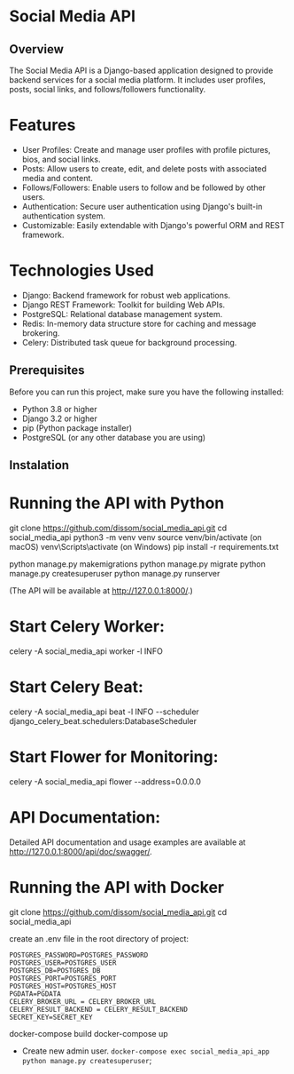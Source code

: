 # Social Media API

## Overview

The Social Media API is a Django-based application
designed to provide backend services for a social media platform.
It includes user profiles, posts, social links, and follows/followers
functionality.

# Features

- User Profiles: Create and manage user profiles with profile pictures, bios, and social links.
- Posts: Allow users to create, edit, and delete posts with associated media and content.
- Follows/Followers: Enable users to follow and be followed by other users.
- Authentication: Secure user authentication using Django's built-in authentication system.
- Customizable: Easily extendable with Django's powerful ORM and REST framework.

# Technologies Used

- Django: Backend framework for robust web applications.
- Django REST Framework: Toolkit for building Web APIs.
- PostgreSQL: Relational database management system.
- Redis: In-memory data structure store for caching and message brokering.
- Celery: Distributed task queue for background processing.

## Prerequisites

Before you can run this project, make sure you have the following installed:
- Python 3.8 or higher
- Django 3.2 or higher
- pip (Python package installer)
- PostgreSQL (or any other database you are using)

## Instalation

# Running the API with Python

git clone https://github.com/dissom/social_media_api.git
cd social_media_api
python3 -m venv venv
source venv/bin/activate (on macOS)
venv\Scripts\activate (on Windows)
pip install -r requirements.txt

python manage.py makemigrations
python manage.py migrate
python manage.py createsuperuser
python manage.py runserver

(The API will be available at http://127.0.0.1:8000/.)

# Start Celery Worker:

celery -A social_media_api worker -l INFO

# Start Celery Beat:

celery -A social_media_api beat -l INFO --scheduler django_celery_beat.schedulers:DatabaseScheduler

# Start Flower for Monitoring:

celery -A social_media_api flower --address=0.0.0.0



# API Documentation:

Detailed API documentation and usage examples are
available at http://127.0.0.1:8000/api/doc/swagger/.


# Running the API with Docker

git clone https://github.com/dissom/social_media_api.git
cd social_media_api

create an .env file in the root directory of project:

    POSTGRES_PASSWORD=POSTGRES_PASSWORD
    POSTGRES_USER=POSTGRES_USER
    POSTGRES_DB=POSTGRES_DB
    POSTGRES_PORT=POSTGRES_PORT
    POSTGRES_HOST=POSTGRES_HOST
    PGDATA=PGDATA
    CELERY_BROKER_URL = CELERY_BROKER_URL
    CELERY_RESULT_BACKEND = CELERY_RESULT_BACKEND
    SECRET_KEY=SECRET_KEY

docker-compose build
docker-compose up
- Create new admin user. `docker-compose exec social_media_api_app python manage.py createsuperuser`;
